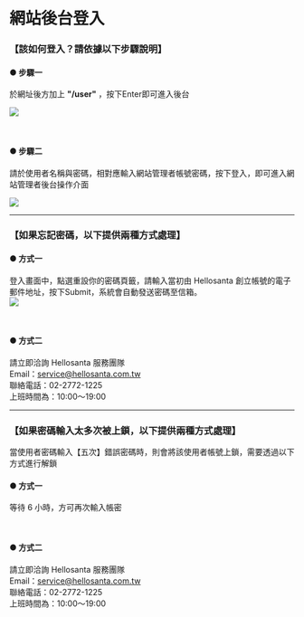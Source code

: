# 網站後台登入

### 【該如何登入？請依據以下步驟說明】
#### ● 步驟一  
於網址後方加上 **"/user"** ，按下Enter即可進入後台  

![](/_image/workbench/IU4Pk2w.png)

</br>

#### ● 步驟二  

請於使用者名稱與密碼，相對應輸入網站管理者帳號密碼，按下登入，即可進入網站管理者後台操作介面

![](/_image/workbench/eIWoO1p.png)

----

### 【如果忘記密碼，以下提供兩種方式處理】
#### ● 方式一  
登入畫面中，點選重設你的密碼頁籤，請輸入當初由 Hellosanta 創立帳號的電子郵件地址，按下Submit，系統會自動發送密碼至信箱。  
![](/_image/workbench/fSmmjpf.png)

</br>

#### ● 方式二  
請立即洽詢 Hellosanta 服務團隊  
Email：service@hellosanta.com.tw  
聯絡電話：02-2772-1225  
上班時間為：10:00～19:00

----

### 【如果密碼輸入太多次被上鎖，以下提供兩種方式處理】
當使用者密碼輸入【五次】錯誤密碼時，則會將該使用者帳號上鎖，需要透過以下方式進行解鎖  
  
#### ● 方式一  
等待 6 小時，方可再次輸入帳密

</br>

#### ● 方式二  
請立即洽詢 Hellosanta 服務團隊  
Email：service@hellosanta.com.tw  
聯絡電話：02-2772-1225  
上班時間為：10:00～19:00
